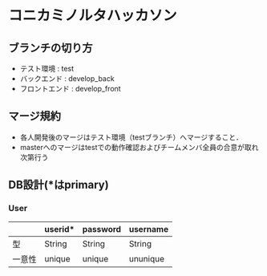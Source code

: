 # コニカミノルタハッカソン

## ブランチの切り方
- テスト環境 : test
- バックエンド : develop_back
- フロントエンド : develop_front
## マージ規約
- 各人開発後のマージはテスト環境（testブランチ）へマージすること．
- masterへのマージはtestでの動作確認およびチームメンバ全員の合意が取れ次第行う


## DB設計(*はprimary)
### User

|		|userid*	|password	|username	|
|:--	|:--		|:--		|:--		|
|型 	|String		|String  	|String		|
|一意性	|unique		|unique		|ununique	|
